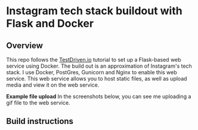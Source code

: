 # Instagram tech stack buildout with Flask and Docker

## Overview

This repo follows the [TestDriven.io](https://testdriven.io/blog/dockerizing-flask-with-postgres-gunicorn-and-nginx/) tutorial to set up a Flask-based web service using Docker. The build out is an approximation of Instagram's tech stack. I use Docker, PostGres, Gunicorn and Nginx to enable this web service. This web service allows you to host static files, as well as upload media and view it on the web service.

**Example file upload**
In the screenshots below, you can see me uploading a gif file to the web service.


## Build instructions

